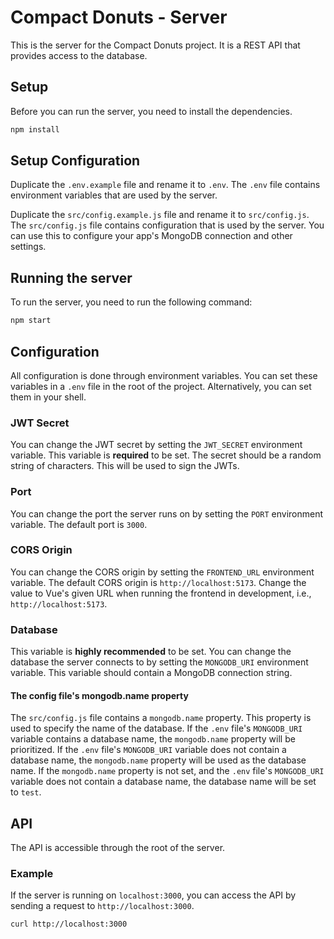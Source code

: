 # Compact Donuts - Server
This is the server for the Compact Donuts project.
It is a REST API that provides access to the database.

## Setup
Before you can run the server, you need to install the dependencies.
```bash
npm install
```

## Setup Configuration
Duplicate the `.env.example` file and rename it to `.env`.
The `.env` file contains environment variables that are used by the server.

Duplicate the `src/config.example.js` file and rename it to `src/config.js`.
The `src/config.js` file contains configuration that is used by the server.
You can use this to configure your app's MongoDB connection and other settings.

## Running the server
To run the server, you need to run the following command:
```bash
npm start
```

## Configuration
All configuration is done through environment variables.
You can set these variables in a `.env` file in the root of the project.
Alternatively, you can set them in your shell.
### JWT Secret
You can change the JWT secret by setting the `JWT_SECRET` environment variable.
This variable is **required** to be set.
The secret should be a random string of characters.
This will be used to sign the JWTs.

### Port
You can change the port the server runs on by setting the `PORT` environment variable.
The default port is `3000`.

### CORS Origin
You can change the CORS origin by setting the `FRONTEND_URL` environment variable.
The default CORS origin is `http://localhost:5173`.
Change the value to Vue's given URL when running the frontend in development,
i.e., `http://localhost:5173`.

### Database
This variable is **highly recommended** to be set. You can change the database the server connects to
by setting the `MONGODB_URI` environment variable.
This variable should contain a MongoDB connection string.

#### The config file's mongodb.name property
The `src/config.js` file contains a `mongodb.name` property.
This property is used to specify the name of the database.
If the `.env` file's `MONGODB_URI` variable contains a database name,
the `mongodb.name` property will be prioritized.
If the `.env` file's `MONGODB_URI` variable does not contain a database name,
the `mongodb.name` property will be used as the database name.
If the `mongodb.name` property is not set,
and the `.env` file's `MONGODB_URI` variable does not contain a database name,
the database name will be set to `test`.

## API
The API is accessible through the root of the server.
### Example
If the server is running on `localhost:3000`,
you can access the API by sending a request to `http://localhost:3000`.
```bash
curl http://localhost:3000
```
